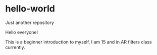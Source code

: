 # hello-world
Just another repository

Hello everyone!

This is a beginner introduction to myself, I am 15 and in AR filters class currently.

